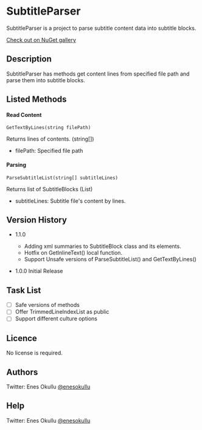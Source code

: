 # SubtitleParser

SubtitleParser is a project to parse subtitle content data into subtitle blocks.

[Check out on NuGet gallery](https://www.nuget.org/packages/SubtitleParser/)

## Description

SubtitleParser has methods get content lines from specified file path and parse them into subtitle blocks.

## Listed Methods

#### Read Content
```
GetTextByLines(string filePath)
```

Returns lines of contents. (string[])

* filePath: Specified file path

#### Parsing
```
ParseSubtitleList(string[] subtitleLines)
```

Returns list of SubtitleBlocks (List<SubtitleBlock>)

* subtitleLines: Subtitle file's content by lines.

## Version History

* 1.1.0
  * Adding xml summaries to SubtitleBlock class and its elements.
  * Hotfix on GetInlineText() local function.
  * Support Unsafe versions of ParseSubtitleList() and GetTextByLines()

* 1.0.0 Initial Release

## Task List
- [ ] Safe versions of methods
- [ ] Offer TrimmedLineIndexList as public
- [ ] Support different culture options

## Licence
No license is required.

## Authors
Twitter: Enes Okullu [@enesokullu](https://twitter.com/EnesOkullu)

## Help
Twitter: Enes Okullu [@enesokullu](https://twitter.com/EnesOkullu)
